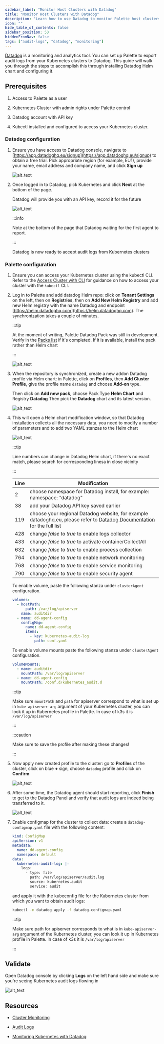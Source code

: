 ```yaml
---
sidebar_label: "Monitor Host Clusters with Datadog"
title: "Monitor Host Clusters with Datadog"
description: "Learn how to use Datadog to monitor Palette host clusters."
icon: ""
hide_table_of_contents: false
sidebar_position: 50
hiddenFromNav: false
tags: ["audit-logs", "datadog", "monitoring"]
---
```


[Datadog](https://www.datadoghq.com/) is a monitoring and analytics tool. You can set up Palette to export audit logs
from your Kubernetes clusters to Datadog. This guide will walk you through the steps to accomplish this through
installing Datadog Helm chart and configuring it.

## Prerequisites

1. Access to Palette as a user

2. Kubernetes Cluster with admin rights under Palette control

3. Datadog account with API key

4. Kubectl installed and configured to access your Kubernetes cluster.

### Datadog configuration

1. Ensure you have access to Datadog console, navigate to
   [https://app.datadoghq.eu/signup](https://app.datadoghq.eu/signup) to obtain a free trial. Pick appropriate region
   (for example, EU1), provide your name, email address and company name, and click **Sign up**

   ![alt_text](/datadog/audit-logs_datadog-01_datadog_signup.webp "Datadog Signup")

2. Once logged in to Datadog, pick Kubernetes and click **Next** at the bottom of the page.

   Datadog will provide you with an API key, record it for the future

   ![alt_text](/datadog/audit-logs_datadog-02_datadog_apikey.webp "Datadog APIkey")

   :::info

   Note at the bottom of the page that Datadog waiting for the first agent to report.

   :::

   Datadog is now ready to accept audit logs from Kubernetes clusters

### Palette configuration

1. Ensure you can access your Kubernetes cluster using the kubectl CLI. Refer to the
   [Access Cluster with CLI](../clusters/cluster-management/palette-webctl.md) for guidance on how to access your
   cluster with the `kubectl` CLI.

2. Log in to Palette and add datadog Helm repo: click on **Tenant Settings** on the left, then on **Registries**, then
   on **Add New Helm Registry** and add new Helm registry with the name Datadog and endpoint
   [https://helm.datadoghq.com](https://helm.datadoghq.com). The synchronization takes a couple of minutes.

   :::tip

   At the moment of writing, Palette Datadog Pack was still in development. Verify in the
   [Packs list](https://docs.spectrocloud.com/integrations/) if it's completed. If it is available, install the pack
   rather than Helm chart

   :::

   ![alt_text](/datadog/audit-logs_datadog-03_helm_repository.webp "Helm Repository")

3. When the repository is synchronized, create a new addon Datadog profile via Helm chart: in Palette, click on
   **Profiles**, then **Add Cluster Profile**, give the profile name `datadog` and choose **Add-on** type.

   Then click on **Add new pack**, choose Pack Type **Helm Chart** and Registry **Datadog** Then pick the **Datadog**
   chart and its latest version.

   ![alt_text](/datadog/audit-logs_datadog-04_helm_chart.webp "Helm Chart")

4. This will open a Helm chart modification window, so that Datadog installation collects all the necessary data, you
   need to modify a number of parameters and to add two YAML stanzas to the Helm chart

   ![alt_text](/datadog/audit-logs_datadog-05_helm_modifications.webp "Helm modifications")

   :::tip

   Line numbers can change in Datadog Helm chart, if there's no exact match, please search for corresponding linesa in
   close vicinity

   :::

   | **Line** | **Modification**                                                                                                                                       |
   | -------- | ------------------------------------------------------------------------------------------------------------------------------------------------------ |
   | 2        | choose namespace for Datadog install, for example: namespace: "datadog"                                                                                |
   | 38       | add your Datadog API key saved earlier                                                                                                                 |
   | 119      | choose your regional Datadog website, for example datadoghq.eu, please refer to [Datadog Documentation](https://docs.datadoghq.com/) for the full list |
   | 428      | change _false_ to _true_ to enable logs collector                                                                                                      |
   | 433      | change _false_ to _true_ to activate containerCollectAll                                                                                               |
   | 632      | change _false_ to _true_ to enable process collection                                                                                                  |
   | 764      | change _false_ to _true_ to enable network monitoring                                                                                                  |
   | 768      | change _false_ to _true_ to enable service monitoring                                                                                                  |
   | 790      | change _false_ to _true_ to enable security agent                                                                                                      |

   To enable volume, paste the following stanza under `clusterAgent` configuration.

   ```yaml
   volumes:
     - hostPath:
         path: /var/log/apiserver
       name: auditdir
     - name: dd-agent-config
       configMap:
         name: dd-agent-config
         items:
           - key: kubernetes-audit-log
             path: conf.yaml
   ```

   To enable volume mounts paste the following stanza under `clusterAgent` configuration.

   ```yaml
   volumeMounts:
     - name: auditdir
       mountPath: /var/log/apiserver
     - name: dd-agent-config
       mountPath: /conf.d/kubernetes_audit.d
   ```

   :::tip

   Make sure `mountPath` and `path` for apiserver correspond to what is set up in `kube-apiserver-arg` argument of your
   Kubernetes cluster, you can look it up in Kubernetes profile in Palette. In case of k3s it is `/var/log/apiserver`

   :::

   :::caution

   Make sure to save the profile after making these changes!

   :::

5. Now apply new created profile to the cluster: go to **Profiles** of the cluster, click on blue **+** sign, choose
   `datadog` profile and click on **Confirm**

   ![alt_text](/datadog/audit-logs_datadog-06_profile_confirm.webp "Profile")

6. After some time, the Datadog agent should start reporting, click **Finish** to get to the Datadog Panel and verify
   that audit logs are indeed being transferred to it.

   ![alt_text](/datadog/audit-logs_datadog-07_datadog_agent.webp "Datadog agent")

7. Enable configmap for the cluster to collect data: create a `datadog-configmap.yaml` file with the following content:

   ```yaml
   kind: ConfigMap
   apiVersion: v1
   metadata:
     name: dd-agent-config
     namespace: default
   data:
     kubernetes-audit-log: |-
       logs:
         - type: file
           path: /var/log/apiserver/audit.log
           source: kubernetes.audit
           service: audit
   ```

   and apply it with the kubeconfig file for the Kubernetes cluster from which you want to obtain audit logs:

   ```bash
   kubectl -n datadog apply -f datadog-configmap.yaml
   ```

   :::tip

   Make sure path for apiserver corresponds to what is in `kube-apiserver-arg` argument of the Kubernetes cluster, you
   can look it up in Kubernetes profile in Palette. In case of k3s it is `/var/log/apiserver`

   :::

## Validate

Open Datadog console by clicking **Logs** on the left hand side and make sure you're seeing Kubernetes audit logs
flowing in

![alt_text](/datadog/audit-logs_datadog-08_datadog_example.webp "Datadog Example")

## Resources

- [Cluster Monitoring](../clusters/cluster-management/monitoring/monitoring.md)

- [Audit Logs](./audit-logs.md)

- [Monitoring Kubernetes with Datadog](https://www.datadoghq.com/blog/monitoring-kubernetes-with-datadog/)
